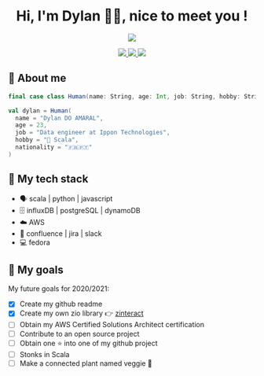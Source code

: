 
<h1 align="center">Hi, I'm Dylan 🦉👋, nice to meet you !</h1>

<p align="center">
  <a href="https://github.com/dylandoamaral">
    <img align="center" src="https://github-readme-stats.vercel.app/api?username=dylandoamaral&theme=yeblu&show_icons=true" />
  </a>
</P>

<p align="center">
  <a href="https://www.dylan.doamaral.dev/">
    <img src="http://img.shields.io/badge/website-www.dylan.doamaral.dev-d6db0b?style=flat&logo=ulule&labelColor=002046&logoColor=d6db0b" />
  </a>
  <a href="https://twitter.com/dylandmrl">
    <img src="http://img.shields.io/badge/twitter-Dylan%20Do%20Amaral-d6db0b?style=flat&logo=twitter&labelColor=002046&logoColor=d6db0b" />
  </a>
  <a href="https://www.linkedin.com/in/dylandoamaral/">
    <img src="http://img.shields.io/badge/linkedin-Dylan%20Do%20Amaral-d6db0b?style=flat&logo=linkedin&labelColor=002046&logoColor=d6db0b" />
  </a>
</p>

## 👦 About me

```scala
final case class Human(name: String, age: Int, job: String, hobby: String, nationality: String)

val dylan = Human(
  name = "Dylan DO AMARAL",
  age = 23,
  job = "Data engineer at Ippon Technologies",
  hobby = "💛 Scala",
  nationality = "🇫🇷🇵🇹"
)
```

## 🧰 My tech stack

- 🗣️ scala | python | javascript
- 🗄️ influxDB | postgreSQL | dynamoDB
- ☁️ AWS
- 🧸 confluence | jira | slack
- 💻 fedora

## 🎯 My goals

My future goals for 2020/2021:

- [x] Create my github readme
- [x] Create my own zio library 👉 [zinteract](https://github.com/dylandoamaral/zinteract)
- [ ] Obtain my AWS Certified Solutions Architect certification
- [ ] Contribute to an open source project
- [ ] Obtain one ⭐ into one of my github project
- [ ] Stonks in Scala 
- [ ] Make a connected plant named veggie 🌱

